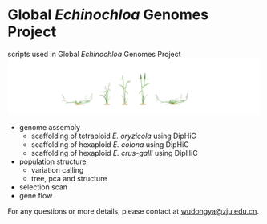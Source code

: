 # Global *Echinochloa* Genomes Project
 scripts used in Global *Echinochloa* Genomes Project
 ![](https://github.com/bioinplant/Echinochloa_genome/blob/main/barnyardgrass.png)
- genome assembly
  - scaffolding of tetraploid *E. oryzicola* using DipHiC
  - scaffolding of hexaploid *E. colona* using DipHiC
  - scaffolding of hexaploid *E. crus-galli* using DipHiC
- population structure
  - variation calling
  - tree, pca and structure
- selection scan
- gene flow

For any questions or more details, please contact at [wudongya@zju.edu.cn]().
